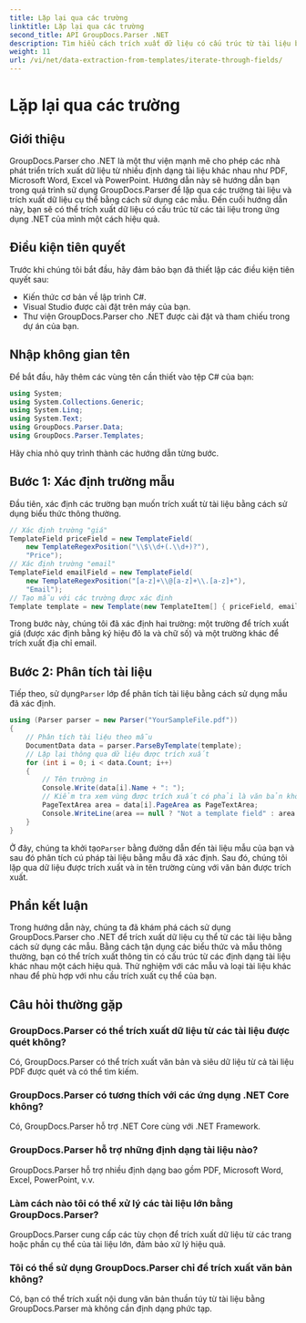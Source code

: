 ```yaml
---
title: Lặp lại qua các trường
linktitle: Lặp lại qua các trường
second_title: API GroupDocs.Parser .NET
description: Tìm hiểu cách trích xuất dữ liệu có cấu trúc từ tài liệu bằng GroupDocs.Parser cho .NET. Nâng cao các ứng dụng .NET của bạn với khả năng trích xuất dữ liệu tài liệu.
weight: 11
url: /vi/net/data-extraction-from-templates/iterate-through-fields/
---
```


# Lặp lại qua các trường

## Giới thiệu
GroupDocs.Parser cho .NET là một thư viện mạnh mẽ cho phép các nhà phát triển trích xuất dữ liệu từ nhiều định dạng tài liệu khác nhau như PDF, Microsoft Word, Excel và PowerPoint. Hướng dẫn này sẽ hướng dẫn bạn trong quá trình sử dụng GroupDocs.Parser để lặp qua các trường tài liệu và trích xuất dữ liệu cụ thể bằng cách sử dụng các mẫu. Đến cuối hướng dẫn này, bạn sẽ có thể trích xuất dữ liệu có cấu trúc từ các tài liệu trong ứng dụng .NET của mình một cách hiệu quả.
## Điều kiện tiên quyết
Trước khi chúng tôi bắt đầu, hãy đảm bảo bạn đã thiết lập các điều kiện tiên quyết sau:
- Kiến thức cơ bản về lập trình C#.
- Visual Studio được cài đặt trên máy của bạn.
- Thư viện GroupDocs.Parser cho .NET được cài đặt và tham chiếu trong dự án của bạn.

## Nhập không gian tên
Để bắt đầu, hãy thêm các vùng tên cần thiết vào tệp C# của bạn:
```csharp
using System;
using System.Collections.Generic;
using System.Linq;
using System.Text;
using GroupDocs.Parser.Data;
using GroupDocs.Parser.Templates;
```
Hãy chia nhỏ quy trình thành các hướng dẫn từng bước.
## Bước 1: Xác định trường mẫu
Đầu tiên, xác định các trường bạn muốn trích xuất từ tài liệu bằng cách sử dụng biểu thức thông thường.
```csharp
// Xác định trường "giá"
TemplateField priceField = new TemplateField(
    new TemplateRegexPosition("\\$\\d+(.\\d+)?"),
    "Price");
// Xác định trường "email"
TemplateField emailField = new TemplateField(
    new TemplateRegexPosition("[a-z]+\\@[a-z]+\\.[a-z]+"),
    "Email");
// Tạo mẫu với các trường được xác định
Template template = new Template(new TemplateItem[] { priceField, emailField });
```
Trong bước này, chúng tôi đã xác định hai trường: một trường để trích xuất giá (được xác định bằng ký hiệu đô la và chữ số) và một trường khác để trích xuất địa chỉ email.
## Bước 2: Phân tích tài liệu
 Tiếp theo, sử dụng`Parser` lớp để phân tích tài liệu bằng cách sử dụng mẫu đã xác định.
```csharp
using (Parser parser = new Parser("YourSampleFile.pdf"))
{
    // Phân tích tài liệu theo mẫu
    DocumentData data = parser.ParseByTemplate(template);
    // Lặp lại thông qua dữ liệu được trích xuất
    for (int i = 0; i < data.Count; i++)
    {
        // Tên trường in
        Console.Write(data[i].Name + ": ");
        // Kiểm tra xem vùng được trích xuất có phải là văn bản không
        PageTextArea area = data[i].PageArea as PageTextArea;
        Console.WriteLine(area == null ? "Not a template field" : area.Text);
    }
}
```
 Ở đây, chúng ta khởi tạo`Parser` bằng đường dẫn đến tài liệu mẫu của bạn và sau đó phân tích cú pháp tài liệu bằng mẫu đã xác định. Sau đó, chúng tôi lặp qua dữ liệu được trích xuất và in tên trường cùng với văn bản được trích xuất.
## Phần kết luận
Trong hướng dẫn này, chúng ta đã khám phá cách sử dụng GroupDocs.Parser cho .NET để trích xuất dữ liệu cụ thể từ các tài liệu bằng cách sử dụng các mẫu. Bằng cách tận dụng các biểu thức và mẫu thông thường, bạn có thể trích xuất thông tin có cấu trúc từ các định dạng tài liệu khác nhau một cách hiệu quả. Thử nghiệm với các mẫu và loại tài liệu khác nhau để phù hợp với nhu cầu trích xuất cụ thể của bạn.

## Câu hỏi thường gặp
### GroupDocs.Parser có thể trích xuất dữ liệu từ các tài liệu được quét không?
Có, GroupDocs.Parser có thể trích xuất văn bản và siêu dữ liệu từ cả tài liệu PDF được quét và có thể tìm kiếm.
### GroupDocs.Parser có tương thích với các ứng dụng .NET Core không?
Có, GroupDocs.Parser hỗ trợ .NET Core cùng với .NET Framework.
### GroupDocs.Parser hỗ trợ những định dạng tài liệu nào?
GroupDocs.Parser hỗ trợ nhiều định dạng bao gồm PDF, Microsoft Word, Excel, PowerPoint, v.v.
### Làm cách nào tôi có thể xử lý các tài liệu lớn bằng GroupDocs.Parser?
GroupDocs.Parser cung cấp các tùy chọn để trích xuất dữ liệu từ các trang hoặc phần cụ thể của tài liệu lớn, đảm bảo xử lý hiệu quả.
### Tôi có thể sử dụng GroupDocs.Parser chỉ để trích xuất văn bản không?
Có, bạn có thể trích xuất nội dung văn bản thuần túy từ tài liệu bằng GroupDocs.Parser mà không cần định dạng phức tạp.